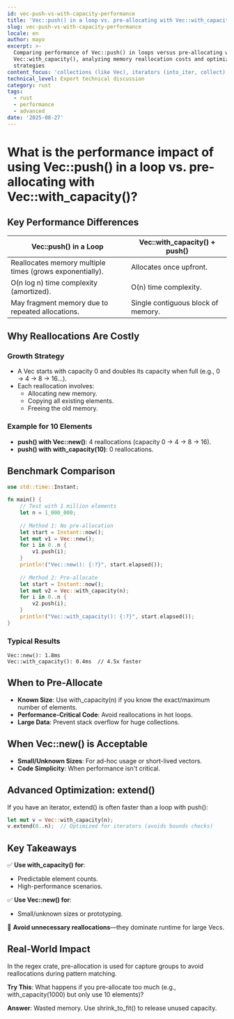 ```yaml
---
id: vec-push-vs-with-capacity-performance
title: 'Vec::push() in a loop vs. pre-allocating with Vec::with_capacity()?'
slug: vec-push-vs-with-capacity-performance
locale: en
author: mayo
excerpt: >-
  Comparing performance of Vec::push() in loops versus pre-allocating with
  Vec::with_capacity(), analyzing memory reallocation costs and optimization
  strategies
content_focus: 'collections (like Vec), iterators (into_iter, collect), and related concepts'
technical_level: Expert technical discussion
category: rust
tags:
  - rust
  - performance
  - advanced
date: '2025-08-27'
---
```


# What is the performance impact of using Vec::push() in a loop vs. pre-allocating with Vec::with_capacity()?

## Key Performance Differences

| Vec::push() in a Loop | Vec::with_capacity() + push() |
|----------------------|-------------------------------|
| Reallocates memory multiple times (grows exponentially). | Allocates once upfront. |
| O(n log n) time complexity (amortized). | O(n) time complexity. |
| May fragment memory due to repeated allocations. | Single contiguous block of memory. |

## Why Reallocations Are Costly

### Growth Strategy
- A Vec starts with capacity 0 and doubles its capacity when full (e.g., 0 → 4 → 8 → 16...).
- Each reallocation involves:
  - Allocating new memory.
  - Copying all existing elements.
  - Freeing the old memory.

### Example for 10 Elements
- **push() with Vec::new()**: 4 reallocations (capacity 0 → 4 → 8 → 16).
- **push() with with_capacity(10)**: 0 reallocations.

## Benchmark Comparison

```rust
use std::time::Instant;

fn main() {
    // Test with 1 million elements
    let n = 1_000_000;
    
    // Method 1: No pre-allocation
    let start = Instant::now();
    let mut v1 = Vec::new();
    for i in 0..n {
        v1.push(i);
    }
    println!("Vec::new(): {:?}", start.elapsed());
    
    // Method 2: Pre-allocate
    let start = Instant::now();
    let mut v2 = Vec::with_capacity(n);
    for i in 0..n {
        v2.push(i);
    }
    println!("Vec::with_capacity(): {:?}", start.elapsed());
}
```

### Typical Results
```
Vec::new(): 1.8ms  
Vec::with_capacity(): 0.4ms  // 4.5x faster
```

## When to Pre-Allocate

- **Known Size**: Use with_capacity(n) if you know the exact/maximum number of elements.
- **Performance-Critical Code**: Avoid reallocations in hot loops.
- **Large Data**: Prevent stack overflow for huge collections.

## When Vec::new() is Acceptable

- **Small/Unknown Sizes**: For ad-hoc usage or short-lived vectors.
- **Code Simplicity**: When performance isn't critical.

## Advanced Optimization: extend()

If you have an iterator, extend() is often faster than a loop with push():

```rust
let mut v = Vec::with_capacity(n);
v.extend(0..n);  // Optimized for iterators (avoids bounds checks)
```

## Key Takeaways

✅ **Use with_capacity() for**:
- Predictable element counts.
- High-performance scenarios.

✅ **Use Vec::new() for**:
- Small/unknown sizes or prototyping.

🚀 **Avoid unnecessary reallocations**—they dominate runtime for large Vecs.

## Real-World Impact

In the regex crate, pre-allocation is used for capture groups to avoid reallocations during pattern matching.

**Try This**: What happens if you pre-allocate too much (e.g., with_capacity(1000) but only use 10 elements)?

**Answer**: Wasted memory. Use shrink_to_fit() to release unused capacity.
